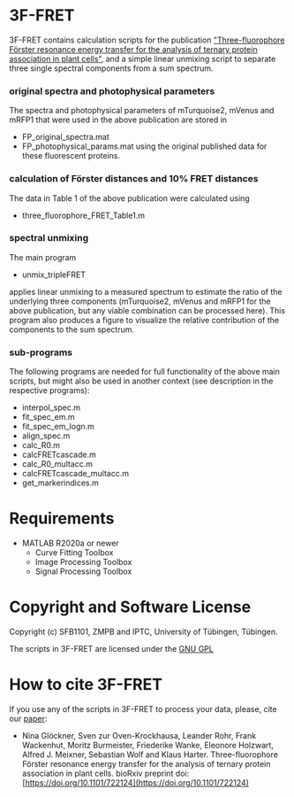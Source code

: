 # 3F-FRET
3F-FRET contains calculation scripts for the publication ["Three-fluorophore Förster resonance energy transfer for the analysis of ternary protein association in plant cells"](https://www.biorxiv.org/content/10.1101/722124v1), and a simple linear unmixing script to separate three single spectral components from a sum spectrum.

### original spectra and photophysical parameters
The spectra and photophysical parameters of mTurquoise2, mVenus and mRFP1 that were used in the above publication are stored in
- FP_original_spectra.mat
- FP_photophysical_params.mat
using the original published data for these fluorescent proteins.

### calculation of Förster distances and 10% FRET distances
The data in Table 1 of the above publication were calculated using
- three_fluorophore_FRET_Table1.m

### spectral unmixing
The main program
- unmix_tripleFRET

applies linear unmixing to a measured spectrum to estimate the ratio of the underlying three components (mTurquoise2, mVenus and mRFP1 for the above publication, but any viable combination can be processed here). This program also produces a figure to visualize the relative contribution of the components to the sum spectrum.

### sub-programs
The following programs are needed for full functionality of the above main scripts, but might also be used in another context (see description in the respective programs): 
- interpol_spec.m
- fit_spec_em.m
- fit_spec_em_logn.m
- align_spec.m
- calc_R0.m
- calcFRETcascade.m
- calc_R0_multacc.m
- calcFRETcascade_multacc.m
- get_markerindices.m

# Requirements
- MATLAB R2020a or newer
  - Curve Fitting Toolbox
  - Image Processing Toolbox
  - Signal Processing Toolbox

# Copyright and Software License
Copyright (c) SFB1101, ZMPB and IPTC, University of Tübingen, Tübingen.

The scripts in 3F-FRET are licensed under the [GNU GPL](https://www.gnu.org/licenses/)

# How to cite 3F-FRET
If you use any of the scripts in 3F-FRET to process your data, please, cite our [paper](https://www.biorxiv.org/content/10.1101/722124v1):
- Nina Glöckner, Sven zur Oven-Krockhausa, Leander Rohr, Frank Wackenhut, Moritz Burmeister, Friederike Wanke, Eleonore Holzwart, Alfred J. Meixner, Sebastian Wolf and Klaus Harter. Three-fluorophore Förster resonance energy transfer for the analysis of ternary protein association in plant cells. bioRxiv preprint doi: [https://doi.org/10.1101/722124](https://doi.org/10.1101/722124)
